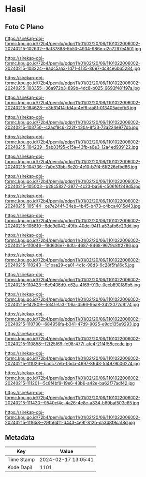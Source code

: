# Hasil

## Foto C Plano

https://sirekap-obj-formc.kpu.go.id/72b4/pemilu/pdpr/11/01/02/20/06/1101022006002-20240215-102632--9a137888-5b50-4934-986e-d2c7287e4501.jpg

https://sirekap-obj-formc.kpu.go.id/72b4/pemilu/pdpr/11/01/02/20/06/1101022006002-20240215-103224--9adc5aa3-1d71-4135-8697-dc84e6b65284.jpg

https://sirekap-obj-formc.kpu.go.id/72b4/pemilu/pdpr/11/01/02/20/06/1101022006002-20240215-103355--36a972b3-899b-4dc8-b025-6693f481f97a.jpg

https://sirekap-obj-formc.kpu.go.id/72b4/pemilu/pdpr/11/01/02/20/06/1101022006002-20240215-184628--c3b61414-fd4a-4ef6-aa8f-013405aecfb6.jpg

https://sirekap-obj-formc.kpu.go.id/72b4/pemilu/pdpr/11/01/02/20/06/1101022006002-20240215-103750--c2acf9c6-222f-430a-8f33-72a224e977db.jpg

https://sirekap-obj-formc.kpu.go.id/72b4/pemilu/pdpr/11/01/02/20/06/1101022006002-20240215-104239--5ab83f95-c15a-43fb-a6e3-12a4ed939122.jpg

https://sirekap-obj-formc.kpu.go.id/72b4/pemilu/pdpr/11/01/02/20/06/1101022006002-20240215-104736--7a0c33bb-6e20-4e10-b7f4-6ff226efbd86.jpg

https://sirekap-obj-formc.kpu.go.id/72b4/pemilu/pdpr/11/01/02/20/06/1101022006002-20240215-105003--b28c5827-3977-4c23-ba56-c506f6f249d5.jpg

https://sirekap-obj-formc.kpu.go.id/72b4/pemilu/pdpr/11/01/02/20/06/1101022006002-20240215-105144--ce7e244f-34eb-4b45-b473-c4bca4015d43.jpg

https://sirekap-obj-formc.kpu.go.id/72b4/pemilu/pdpr/11/01/02/20/06/1101022006002-20240215-105810--8dc9d042-49fb-40dc-94f1-a53afb6c23dd.jpg

https://sirekap-obj-formc.kpu.go.id/72b4/pemilu/pdpr/11/01/02/20/06/1101022006002-20240215-110046--18d636e7-9dfa-4687-8468-9679c8ff2786.jpg

https://sirekap-obj-formc.kpu.go.id/72b4/pemilu/pdpr/11/01/02/20/06/1101022006002-20240215-110243--1c1baa29-ca01-4c1c-98d3-9c28f5fa16c5.jpg

https://sirekap-obj-formc.kpu.go.id/72b4/pemilu/pdpr/11/01/02/20/06/1101022006002-20240215-110423--6e9406d9-c62a-4f69-913e-0ccb890f89b5.jpg

https://sirekap-obj-formc.kpu.go.id/72b4/pemilu/pdpr/11/01/02/20/06/1101022006002-20240215-142809--5341e1a3-f06a-4566-95a8-3422072d9f74.jpg

https://sirekap-obj-formc.kpu.go.id/72b4/pemilu/pdpr/11/01/02/20/06/1101022006002-20240215-110730--684956fa-b341-47d9-9025-e9dc135e9293.jpg

https://sirekap-obj-formc.kpu.go.id/72b4/pemilu/pdpr/11/01/02/20/06/1101022006002-20240215-110858--f2f25f69-fe98-477f-afc4-21f4f58ccede.jpg

https://sirekap-obj-formc.kpu.go.id/72b4/pemilu/pdpr/11/01/02/20/06/1101022006002-20240215-111026--badc72eb-05da-4997-8643-fd4979b06274.jpg

https://sirekap-obj-formc.kpu.go.id/72b4/pemilu/pdpr/11/01/02/20/06/1101022006002-20240215-111201--5c8f4bf9-19e6-43b6-a42e-ba62f77adf42.jpg

https://sirekap-obj-formc.kpu.go.id/72b4/pemilu/pdpr/11/01/02/20/06/1101022006002-20240215-111430--9540cf4c-4a26-4e8e-a334-b69baf503c85.jpg

https://sirekap-obj-formc.kpu.go.id/72b4/pemilu/pdpr/11/01/02/20/06/1101022006002-20240215-111658--29fb64f1-d443-4e9f-812b-da348f9ca18d.jpg


## Metadata

| Key        | Value               |
| ---------- | ------------------- |
| Time Stamp | 2024-02-17 13:05:41 |
| Kode Dapil | 1101                |



